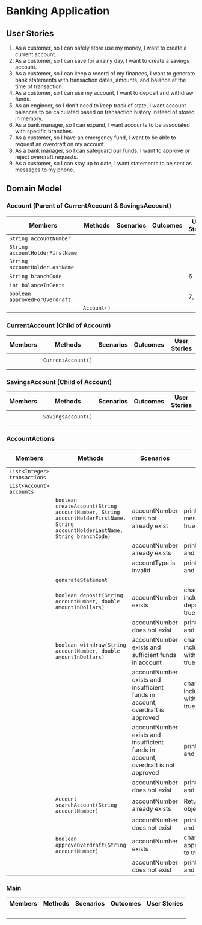 # Banking Application
## User Stories
1. As a customer, so I can safely store use my money, I want to create a current account.
2. As a customer, so I can save for a rainy day, I want to create a savings account.
3. As a customer, so I can keep a record of my finances, I want to generate bank statements with transaction dates, amounts, and balance at the time of transaction.
4. As a customer, so I can use my account, I want to deposit and withdraw funds.
5. As an engineer, so I don't need to keep track of state, I want account balances to be calculated based on transaction history instead of stored in memory.
6. As a bank manager, so I can expand, I want accounts to be associated with specific branches.
7. As a customer, so I have an emergency fund, I want to be able to request an overdraft on my account.
8. As a bank manager, so I can safeguard our funds, I want to approve or reject overdraft requests.
9. As a customer, so I can stay up to date, I want statements to be sent as messages to my phone.

## Domain Model
### Account (Parent of CurrentAccount & SavingsAccount)
| Members                         | Methods     | Scenarios | Outcomes | User Stories |
|---------------------------------|-------------|-----------|----------|--------------|
| `String accountNumber`          |             |           |          |              |
| `String accountHolderFirstName` |             |           |          |              |
| `String accountHolderLastName`  |             |           |          |              |
| `String branchCode`             |             |           |          | 6            |
| `int balanceInCents`            |             |           |          |              |
| `boolean approvedForOverdraft`  |             |           |          | 7, 8         |
|                                 | `Account()` |           |          |              |


### CurrentAccount (Child of Account)
| Members | Methods            | Scenarios | Outcomes | User Stories |
|---------|--------------------|-----------|----------|--------------|
|         |                    |           |          |              |
|         | `CurrentAccount()` |           |          |              |
|         |                    |           |          |              |
|         |                    |           |          |              |

### SavingsAccount (Child of Account)
| Members | Methods            | Scenarios | Outcomes | User Stories |
|---------|--------------------|-----------|----------|--------------|
|         |                    |           |          |              |
|         | `SavingsAccount()` |           |          |              |
|         |                    |           |          |              |
|         |                    |           |          |              |

### AccountActions
| Members                      | Methods                                                                                                                       | Scenarios                                                                         | Outcomes                                                      | User Stories |
|------------------------------|-------------------------------------------------------------------------------------------------------------------------------|-----------------------------------------------------------------------------------|---------------------------------------------------------------|--------------|
| `List<Integer> transactions` |                                                                                                                               |                                                                                   |                                                               |              |
| `List<Account> accounts`     |                                                                                                                               |                                                                                   |                                                               |              |
|                              | `boolean createAccount(String accountNumber, String accountHolderFirstName, String accountHolderLastName, String branchCode)` | accountNumber does not already exist                                              | print success message and return true                         | 1, 2         |
|                              |                                                                                                                               | accountNumber already exists                                                      | print failure message and return false                        | 1, 2         |
|                              |                                                                                                                               | accountType is invalid                                                            | print failure message and return false                        | 1, 2         |
|                              | `generateStatement`                                                                                                           |                                                                                   |                                                               | 3            |
|                              | `boolean deposit(String accountNumber, double amountInDollars)`                                                               | accountNumber exists                                                              | change balance to include value of deposit and return true    | 4            |
|                              |                                                                                                                               | accountNumber does not exist                                                      | print failure message and return false                        | 4            |
|                              | `boolean withdraw(String accountNumber, double amountInDollars)`                                                              | accountNumber exists and sufficient funds in account                              | change balance to include value of withdrawal and return true | 4            |
|                              |                                                                                                                               | accountNumber exists and insufficient funds in account, overdraft is approved     | change balance to include value of withdrawal and return true | 4, 7, 8      |
|                              |                                                                                                                               | accountNumber exists and insufficient funds in account, overdraft is not approved | print failure message and return false                        | 4            |
|                              |                                                                                                                               | accountNumber does not exist                                                      | print failure message and return false                        | 4            |
|                              | `Account searchAccount(String accountNumber)`                                                                                 | accountNumber already exists                                                      | Return Account object                                         |              |
|                              |                                                                                                                               | accountNumber does not exist                                                      | print failure message and return null                         |              |
|                              | `boolean approveOverdraft(String accountNumber)`                                                                              | accountNumber exists                                                              | change value of approvedForOverdraft to true and return true  | 8            |
|                              |                                                                                                                               | accountNumber does not exist                                                      | print failure message and return false                        | 8            |

### Main
| Members | Methods | Scenarios | Outcomes | User Stories |
|---------|---------|-----------|----------|--------------|
|         |         |           |          |              |
|         |         |           |          |              |
|         |         |           |          |              |
|         |         |           |          |              |